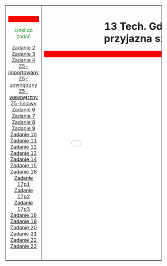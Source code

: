 <html lang="pl">
<head>
    <meta charset="UTF-8">
    <title>Szkielet Zaliczeniowy</title>
    <link rel="stylesheet" href="nazwa.css">
</head>
<body>
    <table width="95%" border="1" align="center">
        <tr>
            <td width="18%" align="center">
                <marquee bgcolor="red">Wawrzyniak-Pekar</marquee>
                <p> <font color="green">Linki do zadań</font> </p>
                <a href="z2_wawr.html" target="content_frame">Zadanie 2</a><br>
                <a href="z3_wawr.html" target="content_frame">Zadanie 3</a><br>
                <a href="z4_wawr.html" target="content_frame">Zadanie 4</a><br>
                <a href="wawr_z5_4 imoprtowy.html" target="content_frame">Z5-importowany</a><br>
                <a href="wawr_z5_2 zewnętrzny.html" target="content_frame">Z5-zewnętrzny</a><br>
                <a href="wawr_z5_3 wewnętrzny.html" target="content_frame">Z5-wewnętrzny</a><br>
                <a href="wawr_z5_4 liniowy2.html" target="content_frame">Z5-liniowy</a><br>
                <a href="z6_wawr.html" target="content_frame">Zadanie 6</a><br>
		<a href="z7_wawr.html" target="content_frame">Zadanie 7</a><br>
	        <a href="z8_wawr.html" target="content_frame">Zadanie 8</a><br>
		<a href="z9_wawr.html" target="content_frame">Zadanie 9</a><br>
		<a href="z10_wawr.html" target="content_frame">Zadanie 10</a><br>
		<a href="z11_wawr.html" target="content_frame">Zadanie 11</a><br>
		<a href="z12_wawr.html" target="content_frame">Zadanie 12</a><br>
                <a href="z13_wawr.html" target="content_frame">Zadanie 13</a><br>
                <a href="zadanie 14.html" target="content_frame">Zadanie 14</a><br>
                <a href="zadanie15_wawr.html" target="content_frame">Zadanie 15</a><br>
                <a href="zadanie 16.html" target="content_frame">Zadanie 16</a><br>
                <a href="zadanie17_p1_wawr.html" target="content_frame">Zadanie 17p1</a><br>
                <a href="zadanie17_p2_wawr.html" target="content_frame">Zadanie 17p2</a><br>
                <a href="zadanie17_p3_wawr.html" target="content_frame">Zadanie 17p3</a><br>
                <a href="zadanie 18.html" target="content_frame">Zadanie 18</a><br>
                <a href="zadanie19.html" target="content_frame">Zadanie 19</a><br>
                <a href="zadanie20.html" target="content_frame">Zadanie 20</a><br>
                <a href="zadanie 21.html" target="content_frame">Zadanie 21</a><br>
				<a href="zadanie22.html" target="content_frame">Zadanie 22</a><br>
				<a href="zadanie20_wawr_.html" target="content_frame">Zadanie 23</a><br>
            </td>
            <td align="center">
                <h1>13 Tech. Gdańsk<br>przyjazna szkoła</h1>
				<marquee bgcolor="red">Pozdrowienia</marquee>
                <iframe width="650" height="650" name="content_frame" src="start.html" frameborder="0"></iframe>
            </td>
            <td width="18%" align="center">
			<p> <font color="green">Linki do kodów zadań</font> </p>
                <a href="importowany5.html" target="content_frame">Z5_kod-importowany</a><br>
                <a href="szkielety 5.html" target="content_frame">Z5_kod-zewnętrzny</a><br>
                <a href="5wewnętrzny.html" target="content_frame">Z5_kod-wewnętrzny</a><br>
                <a href="wawr_z5_4 liniowy.html" target="content_frame">Z5_kod-liniowy</a><br>
                <a href="Z6_kod.html" target="content_frame">Z6_kod</a><br>
                <a href="Z13_kod.html" target="content_frame">Z13_kod</a><br>
                <a href="szkielety15.html" target="content_frame">Z15_kod</a><br>
                <a href="Z17p1_kod.html" target="content_frame">Z17p1_kod</a><br>
                <a href="Z17p2_kod.html" target="content_frame">Z17p2_kod</a><br>
                <a href="Z18_kod.html" target="content_frame">Z18_kod</a><br>
                <a href="Z19_kod.html" target="content_frame">Z19_kod</a><br>
                <a href="Z20_kod.html" target="content_frame">Z20_kod</a><br>
				<a href="Z22_kod.html" target="content_frame">Z22_kod</a><br>
				<a href="Z23_kod.html" target="content_frame">Z23_kod</a><br>
            </td>
        </tr>
    </table>
</body>
</html>
